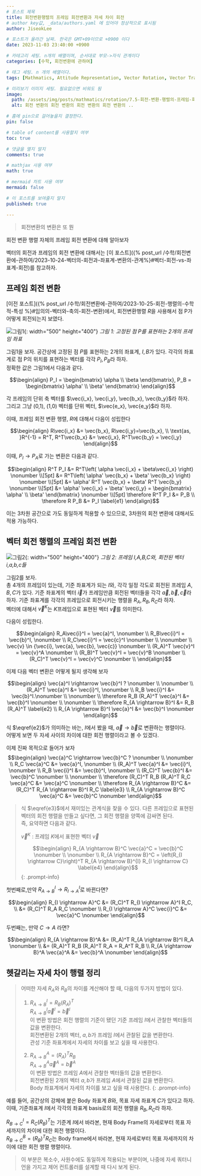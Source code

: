 ```yaml
---
# 포스트 제목 
title: 회전변환행렬의 프레임 회전변환과 자세 차이 회전
# author key값, _data/authors.yaml 에 있어야 정상적으로 표시됨
author: JiseokLee

# 포스트가 올라간 날짜. 한국은 GMT+09이므로 +0900 이다
date: 2023-11-03 23:40:00 +0900 

# 카테고리 세팅. n개의 배열이며, 순서대로 부모->자식 관계이다
categories: [수학, 회전변환에 관하여]

# 태그 세팅. n 개의 배열이다.
tags: [Mathmatics, Attitude Representation, Vector Rotation, Vector Transform]

# 미리보기 이미지 세팅. 필요없으면 비워도 됨
image:
  path: /assets/img/posts/mathmatics/rotation/7.5-회전-변환-행렬의-프레임-회전-변환/jacket.png
  alt: 회전 변환의 회전 변환의 회전 변환의 회전 변환의 ..

# 홈에 pin으로 걸어놓을지 결정한다.
pin: false

# table of content를 사용할지 여부
toc: true

# 댓글을 열지 말지
comments: true

# mathjax 사용 여부
math: true

# mermaid 차트 사용 여부
mermaid: false

# 이 포스트를 보여줄지 말지
published: true

---
```


> 회전변환의 변환은 또 뭔

회전 변환 행렬 자체의 프레임 회전 변환에 대해 알아보자

벡터의 회전과 프레임의 회전 변환에 대해서는 [이 포스트]({% post_url /수학/회전변환에-관하여/2023-10-24-벡터의-회전과-좌표계-변환의-관계%}#벡터-회전-vs-좌표계-회전)를 참고하자.  


## 프레임 회전 변환

[이전 포스트]({% post_url /수학/회전변환에-관하여/2023-10-25-회전-행렬의-수학적-특성 %}#임의의-벡터와-축의-회전-변환)에서, 회전변환행렬 $R$을 사용해서 점 P가 어떻게 회전되는지 보였다. 

![그림1](/assets/img/posts/mathmatics/rotation/7.5-회전-변환-행렬의-프레임-회전-변환/jacket.png){: width="500" height="400"}
_그림 1: 고정된 점 P를 표현하는 2개의 프레임 좌표_

그림1을 보자. 공간상에 고정된 점 $P$를 표현하는 2개의 좌표계, $I,B$가 있다. 각각의 좌표계로 점 P의 위치를 표현하는 벡터를 각각 $P_I, P_B$라 하자.  
정확한 값은 그림1에서 다음과 같다. 

$$\begin{align}
P_I = \begin{bmatrix} \alpha \\ \beta \end{bmatrix}, P_B = \begin{bmatrix} \alpha' \\ \beta' \end{bmatrix}
\end{align}$$

각 프레임의 단위 축 벡터를 $\vec{i_x}, \vec{i_y}, \vec{b_x}, \vec{b_y}$라 하자. 그리고 그냥 (0,1), (1,0) 벡터를 단위 벡터, $\vec{e_x}, \vec{e_y}$라 하자. 

이때, 프레임 회전 변환 행렬, $R$에 대해서 다음이 성립한다

$$\begin{align}
R\vec{i_x} &= \vec{b_x}, R\vec{i_y}=\vec{b_x}, \\
\text{as, }R^{-1} = R^T, R^T\vec{b_x} &= \vec{i_x}, R^T\vec{b_y} = \vec{i_y}
\end{align}$$

이때, $P_I \rightarrow P_A$로 가는 변환은 다음과 같다.

$$\begin{align}
R^T P_I &= R^T\left( \alpha \vec{i_x} + \beta\vec{i_x} \right) \nonumber \\[5pt]
&= R^T\left( \alpha' \vec{b_x} + \beta' \vec{b_x} \right) \nonumber \\[5pt]
&= \alpha' R^T \vec{b_x} + \beta' R^T \vec{b_y} \nonumber \\[5pt]
&= \alpha' \vec{i_x} + \beta' \vec{i_y} = \begin{bmatrix} \alpha' \\ \beta' \end{bmatrix} \nonumber \\[5pt]
\therefore R^T P_I &= P_B \\
\therefore R P_B &= P_I \label{e1}
\end{align}$$

이는 3차원 공간으로 가도 동일하게 적용할 수 있으므로, 3차원의 회전 변환에 대해서도 적용 가능하다. 

## 벡터 회전 행렬의 프레임 회전 변환

![그림2](/assets/img/posts/mathmatics/rotation/7.5-회전-변환-행렬의-프레임-회전-변환/2d-rotation-frame-conversion_conversion.png){: width="500" height="400"}
_그림 2: 프레임 I,A,B,C와, 회전된 벡터 i,a,b,c들_

그림2를 보자.  
총 4개의 프레임이 있는데, 기준 좌표계가 되는 $I$와, 각각 일정 각도로 회전된 프레임 $A,B,C$가 있다. 
기준 좌표계의 벡터 $\vec{i}$가 프레임만큼 회전된 벡터들을 각각 $\vec{a}, \vec{b}, \vec{c}$라 하자. 기준 좌표계를 각각의 프레임으로 회전시키는 행렬을 $R_A, R_B, R_C$라 하자.  
벡터에 대해서 $\vec{v}^K$는 $K$프레임으로 표현된 벡터 $\vec{v}$를 의미한다. 

다음이 성립한다.

$$\begin{align}
R_A\vec{i}^I = \vec{a}^I, \nonumber \\
R_B\vec{i}^I = \vec{b}^I, \nonumber \\
R_C\vec{i}^I = \vec{c}^I \nonumber \\
\nonumber \\
\vec{v} \in {\vec{i}, \vec{a}, \vec{b}, \vec{c}} \nonumber \\
(R_A)^T \vec{v}^I = \vec{v}^A \nonumber \\
(R_B)^T \vec{v}^I = \vec{v}^B \nonumber \\
(R_C)^T \vec{v}^I = \vec{v}^C \nonumber \\
\end{align}$$

이제 다음 벡터 변환은 어떻게 될지 생각해 보자

$$\begin{align}
\vec{a}^I \rightarrow \vec{b}^I ? \nonumber \\
\nonumber \\
(R_A)^T \vec{a}^I &= \vec{i}^I, \nonumber \\
R_B \vec{i}^I &= \vec{b}^I.\nonumber \\
\nonumber \\
\therefore R_B (R_A)^T \vec{a}^I &= \vec{b}^I \nonumber \\
\nonumber \\
\therefore R_{A \rightarrow B}^I &= R_B (R_A)^T \label{e2} \\
R_{A \rightarrow B}^I \vec{a}^I &= \vec{b}^I \nonumber
\end{align}$$

식 $\eqref{e2}$가 의미하는 바는, $I$에서 봤을 때, $\vec{a} \rightarrow \vec{b}$로 변환하는 행렬이다.  
어떻게 보면 두 자세 사이의 차이에 대한 회전 행렬이라고 볼 수 있겠다.

이제 진짜 목적으로 들어가 보자
$$\begin{align}
\vec{a}^C \rightarrow \vec{b}^C ? \nonumber \\
\nonumber \\
R_C \vec{a}^C &= \vec{a}^I, \nonumber \\
(R_A)^T \vec{a}^I &= \vec{i}^I, \nonumber \\
R_B \vec{i}^I &= \vec{b}^I, \nonumber \\
(R_C)^T \vec{b}^I &= \vec{b}^C \nonumber \\
\nonumber \\
\therefore (R_C)^T R_B (R_A)^T R_C \vec{a}^C &= \vec{a}^C \nonumber \\
\therefore R_{A \rightarrow B}^C &= (R_C)^T R_{A \rightarrow B}^I R_C \label{e3} \\
R_{A \rightarrow B}^C \vec{a}^C &= \vec{b}^C \nonumber 
\end{align}$$


> 식 $\eqref{e3}$에서 재미있는 관계식을 찾을 수 있다.
> 다른 프레임으로 표현된 벡터의 회전 행렬을 만들고 싶다면, 그 회전 행렬을 양쪽에 감싸면 된다.   
> 즉, 요약하면 다음과 같다. 
> 
> $\vec{v}^K$ : 프레임 $K$에서 표현한 벡터 $\vec{v}$
> 
> $$\begin{align}
> R_{A \rightarrow B}^C \vec{a}^C = \vec{b}^C \nonumber \\
> \nonumber \\
> R_{A \rightarrow B}^C = \left(R_{I \rightarrow C}\right)^T R_{A \rightarrow B}^{I} R_{I \rightarrow C} \label{e4}
> \end{align}$$
{: .prompt-info}

첫번째로,만약 $R_{A \rightarrow B}^I \rightarrow R_{I \rightarrow A}^I$로 바뀐다면?

$$\begin{align}
R_{I \rightarrow A}^C &= (R_C)^T R_{I \rightarrow A}^I R_C, \\
&= (R_C)^T R_A R_C \nonumber \\
R_{I \rightarrow A}^C \vec{i}^C &= \vec{a}^C \nonumber
\end{align}$$

두번째는, 만약 $C \rightarrow A$ 라면?

$$\begin{align}
R_{A \rightarrow B}^A &= (R_A)^T R_{A \rightarrow B}^I R_A \nonumber \\
&= (R_A)^T R_B (R_A)^T R_A = R_A^T R_B \\
R_{A \rightarrow B}^A \vec{a}^A &= \vec{b}^A \nonumber
\end{align}$$

## 헷갈리는 자세 차이 행렬 정리

> 어떠한 자세 $R_A$와 $R_B$의 차이를 계산해야 할 때, 다음의 두가지 방법이 있다. 
> 
> 1. $R_{A \rightarrow B}^I = R_B (R_A)^T$  
> $R_{A \rightarrow B}^I \vec{a}^I = \vec{b}^I$  
> 이 변환 방법은 회전 행렬의 기준이 됐던 기준 프레임 $I$에서 관찰한 벡터들의 값을 변환한다.  
> 회전변환된 2개의 벡터, $a,b$가 프레임 $I$에서 관찰된 값을 변환한다.  
> 관성 기준 좌표계에서 자세의 차이를 보고 싶을 때 사용한다.
> 
> 2. $R_{A \rightarrow B}^A = (R_A)^T R_B$  
> $R_{A \rightarrow B}^A \vec{a}^A = \vec{b}^A$  
> 이 변환 방법은 프레임 $A$에서 관찰한 벡터들의 값을 변환한다.   
> 회전변환된 2개의 벡터 $a,b$가 프레임 $A$에서 관찰된 값을 변환한다.  
> Body 좌표계에서 자세의 차이를 보고 싶을 때 사용한다. 
{: .prompt-info}

예를 들어, 공간상의 강체에 붙은 Body 좌표계 $B$와, 목표 자세 좌표계 $C$가 있다고 하자.  
이때, 기준좌표계 $I$에서 각각의 좌표계 basis로의 회전 행렬을 $R_B, R_C$라 하자.  

$R_{B \rightarrow C}^I = R_C (R_B)^T$는 기준계 $I$에서 바라본, 현재 Body Frame의 자세로부터 목표 자세까지의 차이에 대한 회전 행렬이다.   
$R_{B \rightarrow C}^B = (R_B)^T R_C$는 Body frame에서 바라본, 현재 자세로부터 목표 자세까지의 차이에 대한 회전 행렬 행렬이다. 

> 이 부분은 복소수, 사원수에도 동일하게 적용되는 부분이며, 나중에 자세 쿼터니언을 가지고 제어 컨트롤러를 설계할 때 다시 보게 된다. 